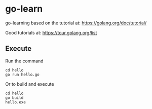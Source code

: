 # go-learn
go-learning based on the tutorial at: https://golang.org/doc/tutorial/

Good tutorials at: https://tour.golang.org/list

## Execute

Run the command

```
cd hello
go run hello.go
```

Or to build and execute

```
cd hello
go build
hello.exe
```